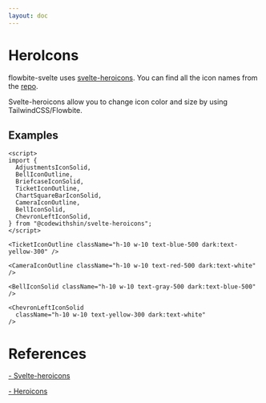 ```yaml
---
layout: doc
---
```


<script>
  import {
    AdjustmentsIconSolid,
    BellIconOutline,
    BriefcaseIconSolid,
    TicketIconOutline,
    ChartSquareBarIconSolid,
    CameraIconOutline,
    BellIconSolid,
    ChevronLeftIconSolid,
  } from "@codewithshin/svelte-heroicons";
</script>

<h1 class="text-3xl w-full dark:text-white mb-4">HeroIcons</h1>

<p class=" dark:text-white">flowbite-svelte uses <a class="text-blue-600 hover:underline dark:text-blue-500" href="https://github.com/shinokada/svelte-heroicons" target="_blank">svelte-heroicons</a>.
You can find all the icon names from the <a class="text-blue-600 hover:underline dark:text-blue-500" href="https://github.com/shinokada/svelte-heroicons/blob/main/icon-names.md">repo</a>.</p>

<p class=" dark:text-white">Svelte-heroicons allow you to change icon color and size by using TailwindCSS/Flowbite.</p>

<h2 class="text-2xl w-full dark:text-white mt-8">Examples</h2>

<div class="container flex flex-wrap justify-center rounded-xl my-4 mx-auto bg-gradient-to-r bg-white dark:bg-gray-900 border border-gray-200 dark:border-gray-700 p-2 sm:p-6">


<AdjustmentsIconSolid className="h-10 w-10 text-blue-500 dark:text-blue-300" />

<BellIconOutline  className="h-10 w-10 text-blue-500 dark:text-purple-300" />

<BriefcaseIconSolid  className="h-10 w-10 text-blue-500 dark:text-indigo-300" />

<ChartSquareBarIconSolid className="h-10 w-10 text-blue-500 dark:text-red-300" />


<TicketIconOutline className="h-10 w-10 text-blue-500 dark:text-yellow-300" />

<CameraIconOutline className="h-10 w-10 text-red-500 dark:text-white" />

<BellIconSolid className="h-10 w-10 text-gray-500 dark:text-blue-500" />

<ChevronLeftIconSolid
  className="h-10 w-10 text-yellow-300 dark:text-white"
/>
</div>

```svelte
<script>
import {
  AdjustmentsIconSolid,
  BellIconOutline,
  BriefcaseIconSolid,
  TicketIconOutline,
  ChartSquareBarIconSolid,
  CameraIconOutline,
  BellIconSolid,
  ChevronLeftIconSolid,
} from "@codewithshin/svelte-heroicons";
</script>

<TicketIconOutline className="h-10 w-10 text-blue-500 dark:text-yellow-300" />

<CameraIconOutline className="h-10 w-10 text-red-500 dark:text-white" />

<BellIconSolid className="h-10 w-10 text-gray-500 dark:text-blue-500" />

<ChevronLeftIconSolid
  className="h-10 w-10 text-yellow-300 dark:text-white"
/>
```

<h1 class="text-3xl w-full dark:text-white pb-8">References</h1>

<p class="w-full dark:text-white text-base"><a href="https://github.com/shinokada/svelte-heroicons" target="_blank" class="text-blue-600 hover:underline dark:text-blue-500">- Svelte-heroicons</a></p>

<p class="w-full dark:text-white text-base"><a href="https://heroicons.com/" target="_blank" class="text-blue-600 hover:underline dark:text-blue-500">- Heroicons</a></p>

